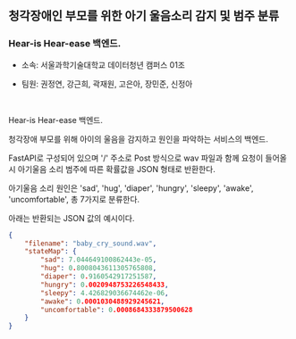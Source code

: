 ## 청각장애인 부모를 위한 아기 울음소리 감지 및 범주 분류

### Hear-is Hear-ease 백엔드.

- 소속: 서울과학기술대학교 데이터청년 캠퍼스 01조

- 팀원: 권정연, 강근희, 곽재원, 고은아, 장민준, 신정아

<br>

Hear-is Hear-ease 백엔드.

청각장애 부모를 위해 아이의 울음을 감지하고 원인을 파악하는 서비스의 백엔드.

FastAPI로 구성되어 있으며 '/' 주소로 Post 방식으로 wav 파일과 함께 요청이 들어올 시 아기울음 소리 범주에 따른 확률값을 JSON 형태로 반환한다.

아기울음 소리 원인은 'sad', 'hug', 'diaper', 'hungry', 'sleepy', 'awake', 'uncomfortable', 총 7가지로 분류한다.

아래는 반환되는 JSON 값의 예시이다.

```JSON
{
	"filename": "baby_cry_sound.wav",
	"stateMap": {
		"sad": 7.044649100862443e-05,
		"hug": 0.8008043611305765808,
		"diaper": 0.9160542917251587,
		"hungry": 0.0020948753226548433,
		"sleepy": 4.426829036674462e-06,
		"awake": 0.0001030488929245621,
		"uncomfortable": 0.0008684333879500628
	}
}
```
